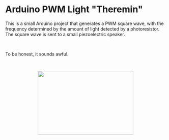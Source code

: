 <h1>Arduino PWM Light "Theremin"</h1>
<p>
This is a small Arduino project that generates a PWM square wave,
with the frequency determined by the amount of light detected by a
photoresistor. The square wave is sent to a small piezoelectric speaker.
</p>
<br>
<p>To be honest, it sounds awful.</p>
<br>
<p align="center">
  <img width="300" height="200" src="demoVideo.mp4">
</p>
